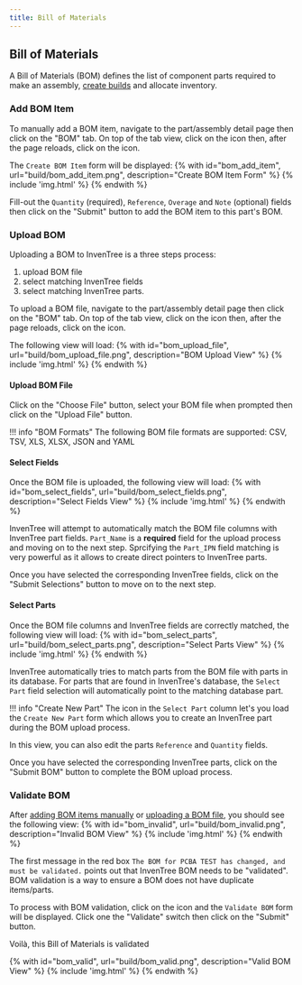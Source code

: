 ```yaml
---
title: Bill of Materials
---
```


## Bill of Materials

A Bill of Materials (BOM) defines the list of component parts required to make an assembly, [create builds](../build) and allocate inventory.

### Add BOM Item

To manually add a BOM item, navigate to the part/assembly detail page then click on the "BOM" tab. On top of the tab view, click on the <span class='fas fa-edit'></span> icon then, after the page reloads, click on the <span class='fas fa-plus-circle'></span> icon.

The `Create BOM Item` form will be displayed:
{% with id="bom_add_item", url="build/bom_add_item.png", description="Create BOM Item Form" %}
{% include 'img.html' %}
{% endwith %}

Fill-out the `Quantity` (required), `Reference`, `Overage` and `Note` (optional) fields then click on the "Submit" button to add the BOM item to this part's BOM.

### Upload BOM

Uploading a BOM to InvenTree is a three steps process:

1. upload BOM file
0. select matching InvenTree fields
0. select matching InvenTree parts.

To upload a BOM file, navigate to the part/assembly detail page then click on the "BOM" tab. On top of the tab view, click on the <span class='fas fa-edit'></span> icon then, after the page reloads, click on the <span class='fas fa-file-upload'></span> icon.

The following view will load:
{% with id="bom_upload_file", url="build/bom_upload_file.png", description="BOM Upload View" %}
{% include 'img.html' %}
{% endwith %}

#### Upload BOM File

Click on the "Choose File" button, select your BOM file when prompted then click on the "Upload File" button.

!!! info "BOM Formats"
	The following BOM file formats are supported: CSV, TSV, XLS, XLSX, JSON and YAML

#### Select Fields

Once the BOM file is uploaded, the following view will load:
{% with id="bom_select_fields", url="build/bom_select_fields.png", description="Select Fields View" %}
{% include 'img.html' %}
{% endwith %}

InvenTree will attempt to automatically match the BOM file columns with InvenTree part fields. `Part_Name` is a **required** field for the upload process and moving on to the next step. Sprcifying the `Part_IPN` field matching is very powerful as it allows to create direct pointers to InvenTree parts.

Once you have selected the corresponding InvenTree fields, click on the "Submit Selections" button to move on to the next step.

#### Select Parts

Once the BOM file columns and InvenTree fields are correctly matched, the following view will load:
{% with id="bom_select_parts", url="build/bom_select_parts.png", description="Select Parts View" %}
{% include 'img.html' %}
{% endwith %}

InvenTree automatically tries to match parts from the BOM file with parts in its database. For parts that are found in InvenTree's database, the `Select Part` field selection will automatically point to the matching database part.

!!! info "Create New Part"
	The <span class='fas fa-plus-circle'></span> icon in the `Select Part` column let's you load the `Create New Part` form which allows you to create an InvenTree part during the BOM upload process.

In this view, you can also edit the parts `Reference` and `Quantity` fields.

Once you have selected the corresponding InvenTree parts, click on the "Submit BOM" button to complete the BOM upload process.

### Validate BOM

After [adding BOM items manually](#add-bom-item) or [uploading a BOM file](#upload-bom), you should see the following view:
{% with id="bom_invalid", url="build/bom_invalid.png", description="Invalid BOM View" %}
{% include 'img.html' %}
{% endwith %}

The first message in the red box `The BOM for PCBA TEST has changed, and must be validated.` points out that InvenTree BOM needs to be "validated". BOM validation is a way to ensure a BOM does not have duplicate items/parts.

To process with BOM validation, click on the <span class='fas fa-clipboard-check'></span> icon and the `Validate BOM` form will be displayed. Click one the "Validate" switch then click on the "Submit" button.

Voilà, this Bill of Materials is validated <span class='far fa-smile'></span>

{% with id="bom_valid", url="build/bom_valid.png", description="Valid BOM View" %}
{% include 'img.html' %}
{% endwith %}
